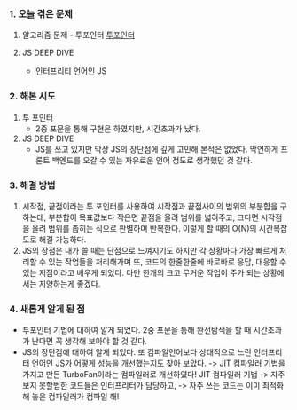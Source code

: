 
### **1. 오늘 겪은 문제**
1. 알고리즘 문제 - 투포인터
   [투포인터](https://velog.io/@dhtjddls/%ED%88%AC-%ED%8F%AC%EC%9D%B8%ED%84%B0)

2. JS DEEP DIVE
	- 인터프리티 언어인 JS

### **2. 해본 시도**
1. 투 포인터
	- 2중 포문을 통해 구현은 하였지만, 시간초과가 났다. 
2. JS DEEP DIVE
	- JS를 쓰고 있지만 막상 JS의 장단점에 깊게 고민해 본적은 없었다. 막연하게 프론트 백엔드를 오갈 수 있는 자유로운 언어 정도로 생각했던 것 같다.


### **3. 해결 방법**
   1. 시작점, 끝점이라는 투 포인터를 사용하여 시작점과 끝점사이의 범위의 부분합을 구하는데, 부분합이 목표값보다 작은면 끝점을 올려 범위를 넓혀주고, 크다면 시작점을 올려 범위를 좁히는 식으로 판별하며 반복한다. 이렇게 할 때의 O(N)의 시간복잡도로 해결 가능하다. 
   2. JS의 장점은 내가 쓸 때는 단점으로 느껴지기도 하지만 각 상황마다 가장 빠르게 처리할 수 있는 작업들을 처리해가며 또, 코드의 한줄한줄에 바로바로 응답, 대응할 수 있는 지점이라고 배우게 되었다. 다만 한개의 크고 무거운 작업이 주가 되는 상황에서는 지양하는게 좋겠다.

### **4. 새롭게 알게 된 점**
-  투포인터 기법에 대하여 알게 되었다. 2중 포문을 통해 완전탐색을 할 때 시간초과가 난다면 꼭 생각해 보아야 할 것 같다. 
- JS의 장단점에 대하여 알게 되었다. 또 컴파일언어보다 상대적으로 느린 인터프리터 언어인 JS가 어떻게 성능을 개선했는지도 찾아 보았다.
	-> JIT 컴파일러 기법을 가지고 만든 TurboFan이라는 컴파일러로 개선하였다!
		JIT 컴파일러 기법
		-> 자주 보지 못할법한 코드들은 인터프리터가 담당하고,
		-> 자주 쓰는 코드는 이미 최적화해 놓은 컴파일러가 컴파일 해!
